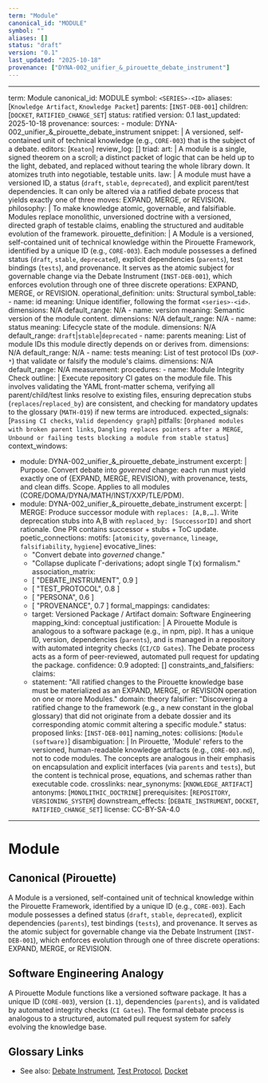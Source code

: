 ```yaml
---
term: "Module"
canonical_id: "MODULE"
symbol: ""
aliases: []
status: "draft"
version: "0.1"
last_updated: "2025-10-18"
provenance: ["DYNA-002_unifier_&_pirouette_debate_instrument"]
---
```


---
term: Module
canonical_id: MODULE
symbol: `<SERIES>-<ID>`
aliases: [`Knowledge Artifact`, `Knowledge Packet`]
parents: [`INST-DEB-001`]
children: [`DOCKET`, `RATIFIED_CHANGE_SET`]
status: ratified
version: 0.1
last_updated: 2025-10-18
provenance:
  sources:
    - module: DYNA-002_unifier_&_pirouette_debate_instrument
      snippet: |
        A versioned, self-contained unit of technical knowledge (e.g., `CORE-003`) that is the subject of a debate.
  editors: [`Keaton`]
  review_log: []
triad:
  art: |
    A module is a single, signed theorem on a scroll; a distinct packet of logic that can be held up to the light, debated, and replaced without tearing the whole library down. It atomizes truth into negotiable, testable units.
  law: |
    A module must have a versioned ID, a status (`draft`, `stable`, `deprecated`), and explicit parent/test dependencies. It can only be altered via a ratified debate process that yields exactly one of three moves: EXPAND, MERGE, or REVISION.
  philosophy: |
    To make knowledge atomic, governable, and falsifiable. Modules replace monolithic, unversioned doctrine with a versioned, directed graph of testable claims, enabling the structured and auditable evolution of the framework.
pirouette_definition: |
  A Module is a versioned, self-contained unit of technical knowledge within the Pirouette Framework, identified by a unique ID (e.g., `CORE-003`). Each module possesses a defined status (`draft`, `stable`, `deprecated`), explicit dependencies (`parents`), test bindings (`tests`), and provenance. It serves as the atomic subject for governable change via the Debate Instrument (`INST-DEB-001`), which enforces evolution through one of three discrete operations: EXPAND, MERGE, or REVISION.
operational_definition:
  units: Structural
  symbol_table:
    - name: id
      meaning: Unique identifier, following the format `<series>-<id>`.
      dimensions: N/A
      default_range: N/A
    - name: version
      meaning: Semantic version of the module content.
      dimensions: N/A
      default_range: N/A
    - name: status
      meaning: Lifecycle state of the module.
      dimensions: N/A
      default_range: `draft`|`stable`|`deprecated`
    - name: parents
      meaning: List of module IDs this module directly depends on or derives from.
      dimensions: N/A
      default_range: N/A
    - name: tests
      meaning: List of test protocol IDs (`XXP-*`) that validate or falsify the module's claims.
      dimensions: N/A
      default_range: N/A
  measurement:
    procedures:
      - name: Module Integrity Check
        outline: |
          Execute repository CI gates on the module file. This involves validating the YAML front-matter schema, verifying all parent/child/test links resolve to existing files, ensuring deprecation stubs (`replaces`/`replaced_by`) are consistent, and checking for mandatory updates to the glossary (`MATH-019`) if new terms are introduced.
        expected_signals: [`Passing CI checks`, `Valid dependency graph`]
        pitfalls: [`Orphaned modules with broken parent links`, `Dangling replaces pointers after a MERGE`, `Unbound or failing tests blocking a module from stable status`]
context_windows:
  - module: DYNA-002_unifier_&_pirouette_debate_instrument
    excerpt: |
      Purpose. Convert debate into *governed* change: each run must yield exactly one of {EXPAND, MERGE, REVISION}, with provenance, tests, and clean diffs.
      Scope. Applies to all modules (CORE/DOMA/DYNA/MATH/INST/XXP/TLE/PDM).
  - module: DYNA-002_unifier_&_pirouette_debate_instrument
    excerpt: |
      MERGE: Produce successor module with `replaces: [A,B,…]`. Write deprecation stubs into A,B with `replaced_by: [SuccessorID]` and short rationale. One PR contains successor + stubs + ToC update.
poetic_connections:
  motifs: [`atomicity`, `governance`, `lineage`, `falsifiability`, `hygiene`]
  evocative_lines:
    - "Convert debate into *governed* change."
    - "Collapse duplicate Γ-derivations; adopt single T(x) formalism."
  association_matrix:
    - [ "DEBATE_INSTRUMENT", 0.9 ]
    - [ "TEST_PROTOCOL", 0.8 ]
    - [ "PERSONA", 0.6 ]
    - [ "PROVENANCE", 0.7 ]
formal_mappings:
  candidates:
    - target: Versioned Package / Artifact
      domain: Software Engineering
      mapping_kind: conceptual
      justification: |
        A Pirouette Module is analogous to a software package (e.g., in npm, pip). It has a unique ID, version, dependencies (`parents`), and is managed in a repository with automated integrity checks (`CI/CD Gates`). The Debate process acts as a form of peer-reviewed, automated pull request for updating the package.
      confidence: 0.9
  adopted: []
constraints_and_falsifiers:
  claims:
    - statement: "All ratified changes to the Pirouette knowledge base must be materialized as an EXPAND, MERGE, or REVISION operation on one or more Modules."
      domain: theory
      falsifier: "Discovering a ratified change to the framework (e.g., a new constant in the global glossary) that did not originate from a debate dossier and its corresponding atomic commit altering a specific module."
      status: proposed
      links: [`INST-DEB-001`]
naming_notes:
  collisions: [`Module (software)`]
  disambiguation: |
    In Pirouette, 'Module' refers to the versioned, human-readable knowledge artifacts (e.g., `CORE-003.md`), not to code modules. The concepts are analogous in their emphasis on encapsulation and explicit interfaces (via `parents` and `tests`), but the content is technical prose, equations, and schemas rather than executable code.
crosslinks:
  near_synonyms: [`KNOWLEDGE_ARTIFACT`]
  antonyms: [`MONOLITHIC_DOCTRINE`]
  prerequisites: [`REPOSITORY`, `VERSIONING_SYSTEM`]
  downstream_effects: [`DEBATE_INSTRUMENT`, `DOCKET`, `RATIFIED_CHANGE_SET`]
license: CC-BY-SA-4.0
---

# Module

## Canonical (Pirouette)
A Module is a versioned, self-contained unit of technical knowledge within the Pirouette Framework, identified by a unique ID (e.g., `CORE-003`). Each module possesses a defined status (`draft`, `stable`, `deprecated`), explicit dependencies (`parents`), test bindings (`tests`), and provenance. It serves as the atomic subject for governable change via the Debate Instrument (`INST-DEB-001`), which enforces evolution through one of three discrete operations: EXPAND, MERGE, or REVISION.

## Software Engineering Analogy
A Pirouette Module functions like a versioned software package. It has a unique ID (`CORE-003`), version (`1.1`), dependencies (`parents`), and is validated by automated integrity checks (`CI Gates`). The formal debate process is analogous to a structured, automated pull request system for safely evolving the knowledge base.

## Glossary Links
- See also: [Debate Instrument](<...>), [Test Protocol](<...>), [Docket](<...>)